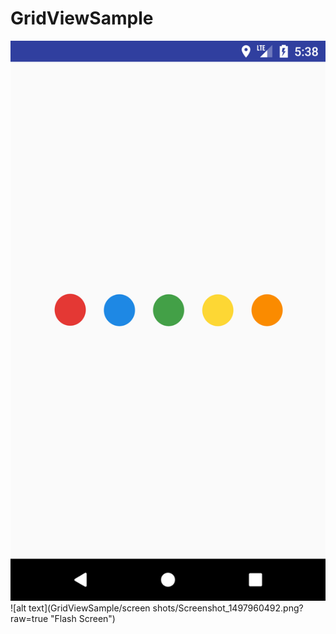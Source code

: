 # GridViewSample
![alt text](https://github.com/Rameshkumarpolavarapu/GridViewSample/blob/master/screen%20shots/Screenshot_1497960492.png)
![alt text](GridViewSample/screen shots/Screenshot_1497960492.png?raw=true "Flash Screen")

